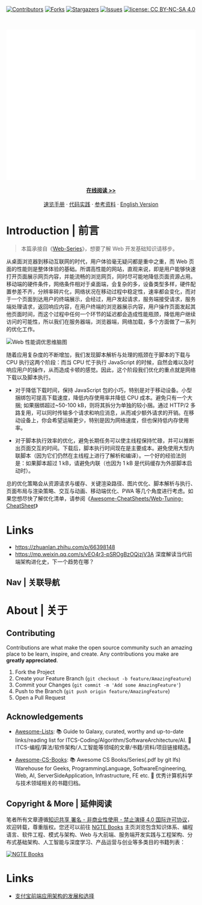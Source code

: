 [![Contributors][contributors-shield]][contributors-url]
[![Forks][forks-shield]][forks-url]
[![Stargazers][stars-shield]][stars-url]
[![Issues][issues-shield]][issues-url]
[![license: CC BY-NC-SA 4.0](https://img.shields.io/badge/license-CC%20BY--NC--SA%204.0-lightgrey.svg)][license-url]

<!-- PROJECT LOGO -->
<br />
<p align="center">
  <a href="https://github.com/wx-chevalier/Web-Engineering-Series">
    <img src="header.svg" alt="Logo" style="width: 100vw;height: 400px" />
  </a>

  <p align="center">
    <a href="https://wx-chevalier.github.io/Web-Engineering-Series"><strong>在线阅读 >> </strong></a>
    <br />
    <br />
    <a href="https://github.com/wx-chevalier/Awesome-CheatSheets">速览手册</a>
    ·
    <a href="https://github.com/wx-chevalier">代码实践</a>
    ·
       <a href="https://github.com/wx-chevalier/Awesome-Lists">参考资料</a>
    ·
    <a href="./README.en.md">English Version</a>

  </p>
</p>

<!-- ABOUT THE PROJECT -->

# Introduction | 前言

> 本篇承接自《[Web-Series](https://github.com/wx-chevalier/Web-Series?q=)》，想要了解 Web 开发基础知识请移步。

从桌面浏览器到移动互联网的时代，用户体验毫无疑问都是重中之重，而 Web 页面的性能则是整体体验的基础。所谓高性能的网站，直观来说，即是用户能够快速打开页面展示网页内容，并能流畅的浏览网页，同时尽可能地降低页面资源占用。移动端的硬件条件，网络条件相对于桌面端，会复杂的多，设备类型多样，硬件配置参差不齐，分辨率碎片化，网络状况在移动过程中稳定性，速率都会变化，而对于一个页面到达用户的终端展示，会经过，用户发起请求，服务端接受请求，服务端处理请求，返回响应内容，在用户终端的浏览器展示内容，用户操作页面发起其他页面时间，而这个过程中任何一个环节的延迟都会造成性能瓶颈，降低用户继续访问的可能性，所以我们在服务器端，浏览器端，网络加载，多个方面做了一系列的优化工作。

![Web 性能调优思维脑图](https://i.postimg.cc/Hxsn6grJ/Web-Tuning.png)

随着应用复杂度的不断增加，我们发现脚本解析与处理的瓶颈在于脚本的下载与 CPU 执行这两个阶段：而当 CPU 忙于执行 JavaScript 的时候，自然会难以及时响应用户的操作，从而造成卡顿的感觉。因此，这个阶段我们优化的重点就是网络下载以及脚本执行。

- 对于降低下载时间，保持 JavaScript 包的小巧，特别是对于移动设备。小型捆绑包可提高下载速度，降低内存使用率并降低 CPU 成本。避免只有一个大捆; 如果捆绑超过~50-100 kB，则将其拆分为单独的较小捆。通过 HTTP/2 多路复用，可以同时传输多个请求和响应消息，从而减少额外请求的开销。在移动设备上，你会希望运输更少，特别是因为网络速度，但也保持低内存使用率。

- 对于脚本执行效率的优化，避免长期任务可以使主线程保持忙碌，并可以推断出页面交互的时间。下载后，脚本执行时间现在是主要成本。避免使用大型内联脚本（因为它们仍然在主线程上进行了解析和编译）。一个好的经验法则是：如果脚本超过 1 kB，请避免内联（也因为 1 kB 是代码缓存为外部脚本启动时）。

总的优化策略会从资源请求与缓存、关键渲染路径、图片优化、脚本解析与执行、页面布局与渲染策略、交互与动画、移动端优化、PWA 等几个角度进行考虑。如果您想尽快了解优化清单，请参阅《[Awesome-CheatSheets/Web-Tuning-CheatSheet](https://github.com/wx-chevalier/Awesome-CheatSheets?q=)》

# Links

- https://zhuanlan.zhihu.com/p/66398148
- https://mp.weixin.qq.com/s/vEO4r3-pSROgBzOQjzjV3A 深度解读当代前端架构进化史，下一个趋势在哪？

## Nav | 关联导航

# About | 关于

<!-- CONTRIBUTING -->

## Contributing

Contributions are what make the open source community such an amazing place to be learn, inspire, and create. Any contributions you make are **greatly appreciated**.

1. Fork the Project
2. Create your Feature Branch (`git checkout -b feature/AmazingFeature`)
3. Commit your Changes (`git commit -m 'Add some AmazingFeature'`)
4. Push to the Branch (`git push origin feature/AmazingFeature`)
5. Open a Pull Request

<!-- ACKNOWLEDGEMENTS -->

## Acknowledgements

- [Awesome-Lists](https://github.com/wx-chevalier/Awesome-Lists): 📚 Guide to Galaxy, curated, worthy and up-to-date links/reading list for ITCS-Coding/Algorithm/SoftwareArchitecture/AI. 💫 ITCS-编程/算法/软件架构/人工智能等领域的文章/书籍/资料/项目链接精选。

- [Awesome-CS-Books](https://github.com/wx-chevalier/Awesome-CS-Books): :books: Awesome CS Books/Series(.pdf by git lfs) Warehouse for Geeks, ProgrammingLanguage, SoftwareEngineering, Web, AI, ServerSideApplication, Infrastructure, FE etc. :dizzy: 优秀计算机科学与技术领域相关的书籍归档。

## Copyright & More | 延伸阅读

笔者所有文章遵循[知识共享 署名 - 非商业性使用 - 禁止演绎 4.0 国际许可协议](https://creativecommons.org/licenses/by-nc-nd/4.0/deed.zh)，欢迎转载，尊重版权。您还可以前往 [NGTE Books](https://wx-chevalier.github.io/books/) 主页浏览包含知识体系、编程语言、软件工程、模式与架构、Web 与大前端、服务端开发实践与工程架构、分布式基础架构、人工智能与深度学习、产品运营与创业等多类目的书籍列表：

[![NGTE Books](https://s2.ax1x.com/2020/01/18/19uXtI.png)](https://wx-chevalier.github.io/books/)

# Links

- [支付宝前端应用架构的发展和选择](https://github.com/sorrycc/blog/issues/6)

<!-- MARKDOWN LINKS & IMAGES -->
<!-- https://www.markdownguide.org/basic-syntax/#reference-style-links -->

[contributors-shield]: https://img.shields.io/github/contributors/wx-chevalier/Web-Engineering-Series.svg?style=flat-square
[contributors-url]: https://github.com/wx-chevalier/Web-Engineering-Series/graphs/contributors
[forks-shield]: https://img.shields.io/github/forks/wx-chevalier/Web-Engineering-Series.svg?style=flat-square
[forks-url]: https://github.com/wx-chevalier/Web-Engineering-Series/network/members
[stars-shield]: https://img.shields.io/github/stars/wx-chevalier/Web-Engineering-Series.svg?style=flat-square
[stars-url]: https://github.com/wx-chevalier/Web-Engineering-Series/stargazers
[issues-shield]: https://img.shields.io/github/issues/wx-chevalier/Web-Engineering-Series.svg?style=flat-square
[issues-url]: https://github.com/wx-chevalier/Web-Engineering-Series/issues
[license-shield]: https://img.shields.io/github/license/wx-chevalier/Web-Engineering-Series.svg?style=flat-square
[license-url]: https://github.com/wx-chevalier/Web-Engineering-Series/blob/master/LICENSE.txt
